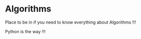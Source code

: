 # Algorithms

Place to be in if you need to know everything about Algorithms !!!

Python is the way !!!

